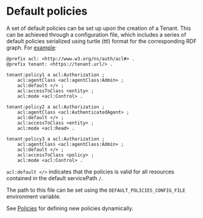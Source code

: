 # Default policies

A set of default policies can be set up upon the creation of
a Tenant. This can be achieved through a configuration file,
which includes a series of default policies serialized using turtle (ttl)
format for the corresponding RDF graph.
For [example](https://github.com/orchestracities/anubis/blob/master/config/opa-service/default_policies.yml):

```ttl
@prefix acl: <http://www.w3.org/ns/auth/acl#> .
@prefix tenant: <https://tenant.url/> .

tenant:policy1 a acl:Authorization ;
    acl:agentClass <acl:agentClass:Admin> ;
    acl:default </> ;
    acl:accessToClass <entity> ;
    acl:mode <acl:Control> .

tenant:policy2 a acl:Authorization ;
    acl:agentClass <acl:AuthenticatedAgent> ;
    acl:default </> ;
    acl:accessToClass <entity> ;
    acl:mode <acl:Read> .

tenant:policy3 a acl:Authorization ;
    acl:agentClass <acl:agentClass:Admin> ;
    acl:default </> ;
    acl:accessToClass <policy> ;
    acl:mode <acl:Control> .
```

`acl:default </>` indicates that the policies is valid for all resources
contained in the default servicePath `/`.

The path to this file can be set using the
`DEFAULT_POLICIES_CONFIG_FILE` environment variable.

See [Policies](../user/policies.md) for defining new policies dynamically.
